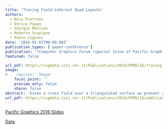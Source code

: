 ```yaml
---
title: 'Tracing Field-Coherent Quad Layouts'
authors:
  - Nico Pietroni
  - Enrico Puppo
  - Giorgio Marcias
  - Roberto Scopigno
  - Paolo Cignoni
date: '2016-01-01T00:00:00Z'
publication_types: ['paper-conference']
publication: '*Computer Graphics Forum (special Issue of Pacific Graphics)*'
featured: false

url_pdf: https://vcgdata.isti.cnr.it/Publications/2016/PPMSC16/Tracing Field-Coherent_PG.pdf
image:
#    caption: 'Image'
    focal_point: ''
    preview_only: false
    share: false
abstract: 'Given a cross field over a triangulated surface we present a practical and robust method to compute a field aligned coarse quad layout over the surface. The method works directly on a triangle mesh without requiring any parametrization and it is based on a new technique for tracing field-coherent geodesic paths directly on a triangle mesh, and on a new relaxed formulation of a binary LP problem, which allows us to extract both conforming quad layouts and coarser layouts containing t-junctions. Our method is easy to implement, very robust, and, being directly based on the input cross field, it is able to generate better aligned layouts, even with complicated fields containing many singularities. We show results on a number of datasets and comparisons with state-of-the-art methods.        Pacific Graphics 2016 Slides           Data'
url_pdf: https://vcgdata.isti.cnr.it/Publications/2016/PPMSC16/additional.pdf
---
```

[ Pacific Graphics 2016 Slides ](https://vcgdata.isti.cnr.it/Publicstions/2016/PPMSC16/talk_field_coherent16_9.pptx)

[ Data ](https://vcgdata.isti.cnr.it/Publicstions/2016/PPMSC16/data_field_coherent.zip)

